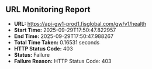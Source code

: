 ## URL Monitoring Report

- **URL:** https://api-gw1-prod1.fisglobal.com/gw/v1/health
- **Start Time:** 2025-09-29T17:50:47.822957
- **End Time:** 2025-09-29T17:50:47.988267
- **Total Time Taken:** 0.16531 seconds
- **HTTP Status Code:** 403
- **Status:** Failure
- **Failure Reason:** HTTP Status Code: 403
